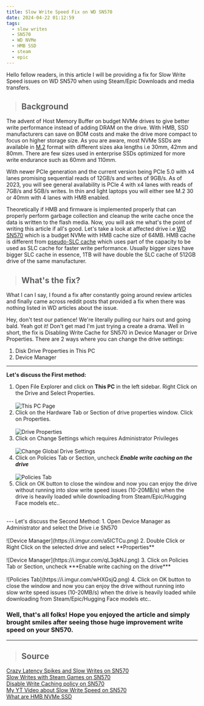 ```yaml
---
title: Slow Write Speed Fix on WD SN570
date: 2024-04-22 01:12:59
tags:
  - slow writes
  - SN570
  - WD NVMe
  - HMB SSD
  - steam
  - epic
---
```

Hello fellow readers, in this article I will be providing a fix for Slow Write Speed issues on WD SN570 when using Steam/Epic Downloads and media transfers.

> ## Background <br>
The advent of Host Memory Buffer on budget NVMe drives to give better write performance instead of adding DRAM on the drive. With HMB, SSD manufacturers can save on BOM costs and make the drive more compact to focus on higher storage size. As you are aware, most NVMe SSDs are available in [M.2](https://en.wikipedia.org/wiki/M.2) format with different sizes aka lengths i.e 30mm, 42mm and 80mm. There are few sizes used in enterprise SSDs optimized for more write endurance such as 60mm and 110mm.

With newer PCIe generation and the current version being PCIe 5.0 with x4 lanes promising sequential reads of 12GB/s and writes of 9GB/s.
As of 2023, you will see general availability is PCIe 4 with x4 lanes with reads of 7GB/s and 5GB/s writes. In thin and light laptops you will either see M.2 30 or 40mm with 4 lanes with HMB enabled.

Theoretically if HMB and firmware is implemented properly that can properly perform garbage collection and cleanup the write cache once the data is written to the flash media. Now, you will ask me what's the point of writing this article if all's good.
Let's take a look at affected drive i.e [WD SN570](https://www.techpowerup.com/ssd-specs/western-digital-sn570-1-tb.d467) which is a budget NVMe with HMB cache size of 64MB. HMB cache is different from [pseudo-SLC cache](https://sabrent.com/blogs/storage/slc-caching) which uses part of the capacity to be used as SLC cache for faster write performance. Usually bigger sizes have bigger SLC cache in essence, 1TB will have double the SLC cache of 512GB drive of the same manufacturer.
> ## What's the fix? <br>
What I can I say, I found a fix after constantly going around review articles and finally came across reddit posts that provided a fix when there was nothing listed in WD articles about the issue.

Hey, don't test our patience! We're literally pulling our hairs out and going bald.
Yeah got it! Don't get mad I'm just trying a create a drama. Well in short, the fix is Disabling Write Cache for SN570 in Device Manager or Drive Properties.
There are 2 ways where you can change the drive settings:
1. Disk Drive Properties in This PC
2. Device Manager

---
**Let's discuss the First method:**
1. Open File Explorer and click on **This PC** in the left sidebar. Right Click on the Drive and Select Properties. <br><br> <span>![This PC Page](https://i.imgur.com/SBF1bnu.png)</span>
2. Click on the Hardware Tab or Section of drive properties window. Click on Properties. <br><br><span>![Drive Properties](https://i.imgur.com/WDy5Mo2.png)</span>
3. Click on Change Settings which requires Administrator Privileges <br><br><span>![Change Global Drive Settings](https://i.imgur.com/23Iu9mz.png)</span>
4. Click on Policies Tab or Section, uncheck ***Enable write caching on the drive*** <br><br><span>![Policies Tab](https://i.imgur.com/wHXGsjQ.png)</span>
5. Click on OK button to close the window and now you can enjoy the drive without running into slow write speed issues (10-20MB/s) when the drive is heavily loaded while downloading from Steam/Epic/Hugging Face models etc..
<br>
---
Let's discuss the Second Method:
1. Open Device Manager as Administrator and select the Drive i.e SN570 <br><br><span>![Device Manager](https://i.imgur.com/a5ICTCu.png)</span>
2. Double Click or Right Click on the selected drive and select **Properties** <br><br><span>![Device Manager](https://i.imgur.com/qL3qkNJ.png)</span>
3. Click on Policies Tab or Section, uncheck ***Enable write caching on the drive*** <br><br><span>![Policies Tab](https://i.imgur.com/wHXGsjQ.png)</span>
4. Click on OK button to close the window and now you can enjoy the drive without running into slow write speed issues (10-20MB/s) when the drive is heavily loaded while downloading from Steam/Epic/Hugging Face models etc..


### Well, that's all folks! Hope you enjoyed the article and simply brought smiles after seeing those huge improvement write speed on your SN570.

---

>## Source <br>
[Crazy Latency Spikes and Slow Writes on SN570](https://old.reddit.com/r/buildapc/comments/12jepzn/wd_blue_sn570_crazy_latency_spikes_and_extremely/)<br>
[Slow Writes with Steam Games on SN570](https://old.reddit.com/r/buildapc/comments/t0q6d0/steam_write_speed_to_ssd_very_slow_1020_mbs_how/)<br>
[Disable Write Caching policy on SN570](https://old.reddit.com/r/Windows10/comments/lf5sb5/should_i_enable_write_caching_policy_for_ssd_and/)<br>
[My YT Video about Slow Write Speed on SN570](https://youtu.be/W7EVpauavVc?si=j5p4eHpi8QDpdRU9)<br>
[What are HMB NVMe SSD](https://www.servethehome.com/what-are-host-memory-buffer-or-hmb-nvme-ssds/)

